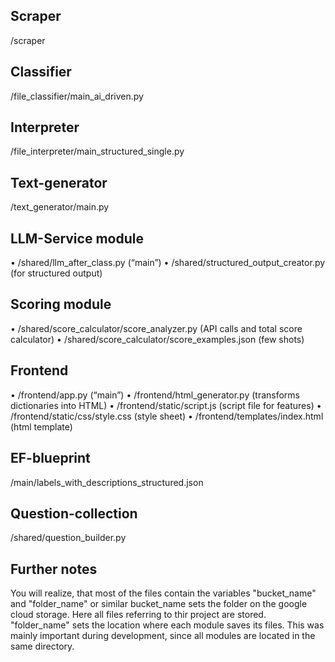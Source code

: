 ## Scraper 
/scraper
## Classifier 
/file_classifier/main_ai_driven.py 
## Interpreter 
/file_interpreter/main_structured_single.py 
## Text-generator 
/text_generator/main.py 
## LLM-Service module 
• /shared/llm_after_class.py (“main”) 
• /shared/structured_output_creator.py (for structured output) 
## Scoring module 
• /shared/score_calculator/score_analyzer.py (API calls and total score calculator) 
• /shared/score_calculator/score_examples.json (few shots) 
## Frontend 
• /frontend/app.py (“main”) 
• /frontend/html_generator.py (transforms dictionaries into HTML) 
• /frontend/static/script.js (script file for features) 
• /frontend/static/css/style.css (style sheet) 
• /frontend/templates/index.html (html template) 
## EF-blueprint 
/main/labels_with_descriptions_structured.json 
## Question-collection
/shared/question_builder.py 
## Further notes
You will realize, that most of the files contain the variables
"bucket_name"  and "folder_name" or similar
bucket_name sets the folder on the google cloud storage. Here all files referring to thir project are stored.
"folder_name" sets the location where each module saves its files. This was mainly important during development, since all modules are located in the same directory.
